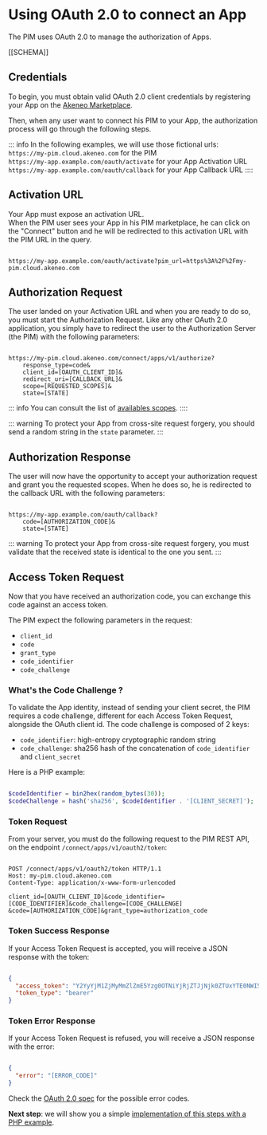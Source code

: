 # Using OAuth 2.0 to connect an App

The PIM uses OAuth 2.0 to manage the authorization of Apps.

[[SCHEMA]]

## Credentials

To begin, you must obtain valid OAuth 2.0 client credentials by registering your App on the
[Akeneo Marketplace](https://marketplace.akeneo.com/node/add/extension).

Then, when any user want to connect his PIM to your App, the authorization process will go through the following steps.

::: info
In the following examples, we will use those fictional urls:  
`https://my-pim.cloud.akeneo.com` for the PIM  
`https://my-app.example.com/oauth/activate` for your App Activatio*n* URL  
`https://my-app.example.com/oauth/callback` for your App Callback URL
::::

## Activation URL

Your App must expose an activation URL.  
When the PIM user sees your App in his PIM marketplace, he can click on the "Connect" button
and he will be redirected to this activation URL with the PIM URL in the query.

```

https://my-app.example.com/oauth/activate?pim_url=https%3A%2F%2Fmy-pim.cloud.akeneo.com
```

## Authorization Request

The user landed on your Activation URL and when you are ready to do so, you must start the Authorization Request.
Like any other OAuth 2.0 application, you simply have to redirect the user to the Authorization Server (the PIM)
with the following parameters:

```

https://my-pim.cloud.akeneo.com/connect/apps/v1/authorize?
    response_type=code&
    client_id=[OAUTH_CLIENT_ID]&
    redirect_uri=[CALLBACK_URL]&
    scope=[REQUESTED_SCOPES]&
    state=[STATE]
```

::: info
You can consult the list of [availables scopes](https://help.akeneo.com).
::::

::: warning
To protect your App from cross-site request forgery, you should send a random string in the `state` parameter.
:::

## Authorization Response

The user will now have the opportunity to accept your authorization request and grant you the requested scopes.
When he does so, he is redirected to the callback URL with the following parameters:

```

https://my-app.example.com/oauth/callback?
    code=[AUTHORIZATION_CODE]&
    state=[STATE]
```

::: warning
To protect your App from cross-site request forgery, you must validate that the received state is identical
to the one you sent.
:::

## Access Token Request

Now that you have received an authorization code, you can exchange this code against an access token.

The PIM expect the following parameters in the request: 
- `client_id`
- `code`
- `grant_type`
- `code_identifier`
- `code_challenge`

### What's the Code Challenge ?

To validate the App identity, instead of sending your client secret, the PIM requires a code challenge, 
different for each Access Token Request, alongside the OAuth client id.
The code challenge is composed of 2 keys:
- `code_identifier`: high-entropy cryptographic random string
- `code_challenge`: sha256 hash of the concatenation of `code_identifier` and `client_secret`

Here is a PHP example:
```php

$codeIdentifier = bin2hex(random_bytes(30));
$codeChallenge = hash('sha256', $codeIdentifier . '[CLIENT_SECRET]');
```

### Token Request

From your server, you must do the following request to the PIM REST API,
on the endpoint `/connect/apps/v1/oauth2/token`:

```

POST /connect/apps/v1/oauth2/token HTTP/1.1
Host: my-pim.cloud.akeneo.com
Content-Type: application/x-www-form-urlencoded

client_id=[OAUTH_CLIENT_ID]&code_identifier=[CODE_IDENTIFIER]&code_challenge=[CODE_CHALLENGE]
&code=[AUTHORIZATION_CODE]&grant_type=authorization_code
```

### Token Success Response

If your Access Token Request is accepted, you will receive a JSON response with the token:

```json

{
  "access_token": "Y2YyYjM1ZjMyMmZlZmE5Yzg0OTNiYjRjZTJjNjk0ZTUxYTE0NWI5Zm",
  "token_type": "bearer"
}
```

### Token Error Response

If your Access Token Request is refused, you will receive a JSON response with the error:

```json

{
  "error": "[ERROR_CODE]"
}
```

Check the [OAuth 2.0 spec](https://datatracker.ietf.org/doc/html/rfc6749#section-4.1.2.1) for the possible error codes.

**Next step**: we will show you a simple [implementation of this steps with a PHP example](/apps/create-app-in-php.html).
